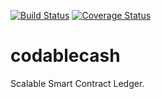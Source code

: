 [![Build Status](https://travis-ci.org/alinous-core/codable-cash.svg?branch=master)](https://travis-ci.org/alinous-core/codablecash)
[![Coverage Status](https://coveralls.io/repos/github/alinous-core/codable-cash/badge.svg?branch=master)](https://coveralls.io/github/alinous-core/codable-cash?branch=master)

# codablecash
Scalable Smart Contract Ledger.


